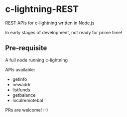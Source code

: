# c-lightning-REST
REST APIs for c-lightning written in Node.js

In early stages of development, not ready for prime time!

## Pre-requisite
A full node running c-lightning

APIs available:
- getinfo
- newaddr
- listfunds
- getbalance
- localremotebal

PRs are welcome! :-)
